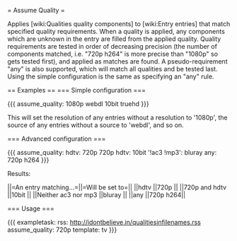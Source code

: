 = Assume Quality =

Applies [wiki:Qualities quality components] to [wiki:Entry entries] that match specified quality requirements.
When a quality is applied, any components which are unknown in the entry are filled from the applied quality. Quality requirements are tested in order of decreasing precision (the number of components matched, i.e. "720p h264" is more precise than "1080p" so gets tested first), and applied as matches are found. A pseudo-requirement "any" is also supported, which will match all qualities and be tested last. Using the simple configuration is the same as specifying an "any" rule.

== Examples ==
=== Simple configuration ===

{{{
assume_quality: 1080p webdl 10bit truehd
}}}

This will set the resolution of any entries without a resolution to '1080p', the source of any entries without a source to 'webdl', and so on.

=== Advanced configuration ===

{{{
assume_quality:
  hdtv: 720p
  720p hdtv: 10bit
  '!ac3 !mp3': bluray
  any: 720p h264
}}}

Results:

||=An entry matching...=||=Will be set to=||
||hdtv                  ||720p     ||
||720p and hdtv         ||10bit    ||
||Neither ac3 nor mp3   ||bluray   ||
||any                   ||720p h264||

=== Usage ===

{{{
exampletask:
  rss: http://idontbelieve.in/qualitiesinfilenames.rss
  assume_quality: 720p
  template: tv
}}}